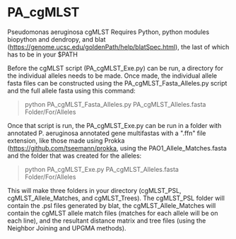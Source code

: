 # PA_cgMLST
Pseudomonas aeruginosa cgMLST
Requires Python, python modules biopython and dendropy, and blat (https://genome.ucsc.edu/goldenPath/help/blatSpec.html), the last of which has to be in your $PATH

Before the cgMLST script (PA_cgMLST_Exe.py) can be run, a directory for the individual alleles needs to be made. Once made, the individual allele fasta files can be constructed using the PA_cgMLST_Fasta_Alleles.py script and the full allele fasta using this command:

> python PA_cgMLST_Fasta_Alleles.py PA_cgMLST_Alleles.fasta Folder/For/Alleles

Once that script is run, the PA_cgMLST_Exe.py can be run in a folder with annotated P. aeruginosa annotated gene multifastas with a ".ffn" file extension, like those made using Prokka (https://github.com/tseemann/prokka, using the PAO1_Allele_Matches.fasta and the folder that was created for the alleles:

> python PA_cgMLST_Exe.py PA_cgMLST_Alleles.fasta Folder/For/Alleles

This will make three folders in your directory (cgMLST_PSL, cgMLST_Allele_Matches, and cgMLST_Trees). The cgMLST_PSL folder will contain the .psl files generated by blat, the cgMLST_Allele_Matches will contain the cgMLST allele match files (matches for each allele will be on each line), and the resultant distance matrix and tree files (using the Neighbor Joining and UPGMA methods).


